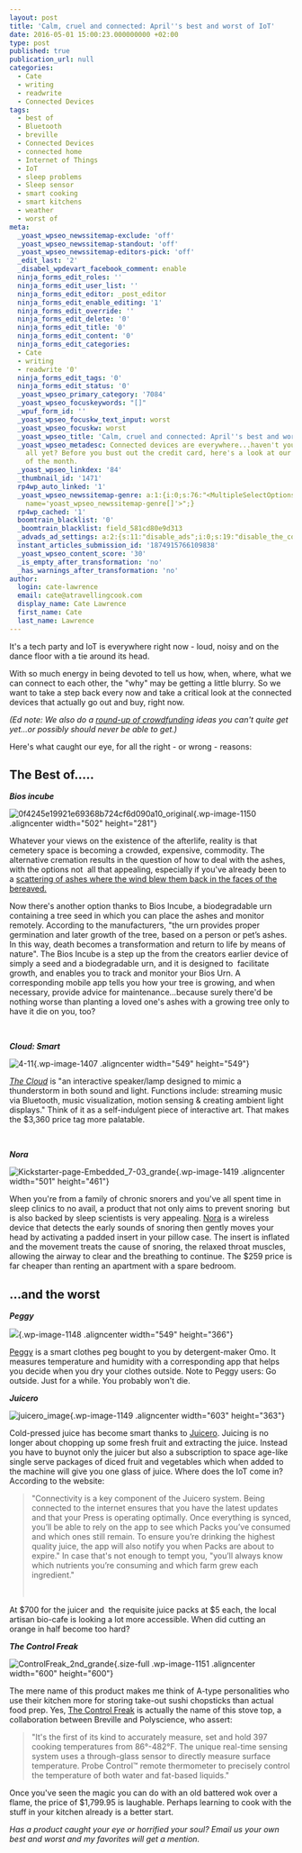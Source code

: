 ```yaml
---
layout: post
title: 'Calm, cruel and connected: April''s best and worst of IoT'
date: 2016-05-01 15:00:23.000000000 +02:00
type: post
published: true
publication_url: null
categories:
  - Cate
  - writing
  - readwrite
  - Connected Devices
tags:
  - best of
  - Bluetooth
  - breville
  - Connected Devices
  - connected home
  - Internet of Things
  - IoT
  - sleep problems
  - Sleep sensor
  - smart cooking
  - smart kitchens
  - weather
  - worst of
meta:
  _yoast_wpseo_newssitemap-exclude: 'off'
  _yoast_wpseo_newssitemap-standout: 'off'
  _yoast_wpseo_newssitemap-editors-pick: 'off'
  _edit_last: '2'
  _disabel_wpdevart_facebook_comment: enable
  ninja_forms_edit_roles: ''
  ninja_forms_edit_user_list: ''
  ninja_forms_edit_editor: _post_editor
  ninja_forms_edit_enable_editing: '1'
  ninja_forms_edit_override: ''
  ninja_forms_edit_delete: '0'
  ninja_forms_edit_title: '0'
  ninja_forms_edit_content: '0'
  ninja_forms_edit_categories:
  - Cate
  - writing
  - readwrite '0'
  ninja_forms_edit_tags: '0'
  ninja_forms_edit_status: '0'
  _yoast_wpseo_primary_category: '7084'
  _yoast_wpseo_focuskeywords: "[]"
  _wpuf_form_id: ''
  _yoast_wpseo_focuskw_text_input: worst
  _yoast_wpseo_focuskw: worst
  _yoast_wpseo_title: 'Calm, cruel and connected: April''s best and worst of IoT'
  _yoast_wpseo_metadesc: Connected devices are everywhere...haven't you bought them
    all yet? Before you bust out the credit card, here's a look at our best and worst
    of the month.
  _yoast_wpseo_linkdex: '84'
  _thumbnail_id: '1471'
  rp4wp_auto_linked: '1'
  _yoast_wpseo_newssitemap-genre: a:1:{i:0;s:76:"<MultipleSelectOptions {} for select
    name='yoast_wpseo_newssitemap-genre[]'>";}
  rp4wp_cached: '1'
  boomtrain_blacklist: '0'
  _boomtrain_blacklist: field_581cd80e9d313
  _advads_ad_settings: a:2:{s:11:"disable_ads";i:0;s:19:"disable_the_content";i:0;}
  instant_articles_submission_id: '1874915766109838'
  _yoast_wpseo_content_score: '30'
  _is_empty_after_transformation: 'no'
  _has_warnings_after_transformation: 'no'
author:
  login: cate-lawrence
  email: cate@atravellingcook.com
  display_name: Cate Lawrence
  first_name: Cate
  last_name: Lawrence
---
```

It's a tech party and IoT is everywhere right now - loud, noisy and on
the dance floor with a tie around its head.

With so much energy in being devoted to tell us how, when, where, what
we can connect to each other, the "why" may be getting a little blurry.
So we want to take a step back every now and take a critical look at the
connected devices that actually go out and buy, right now.

*(Ed note: We also do a [round-up of
crowdfunding](https://readwrite.com/2016/04/24/crowdfunding-iot-projects-watch-week-dl1/)
ideas you can't quite get yet...or possibly should never be able to
get.)*

Here's what caught our eye, for all the right - or wrong - reasons:

The Best of.....
----------------

***Bios incube***

![0f4245e19921e69368b724cf6d090a10\_original](rw-import/0f4245e19921e69368b724cf6d090a10_original.jpg){.wp-image-1150
.aligncenter width="502" height="281"}

Whatever your views on the existence of the afterlife, reality is that
cemetery space is becoming a crowded, expensive, commodity. The
alternative cremation results in the question of how to deal with the
ashes, with the options not  all that appealing, especially if you've
already been to a [scattering of ashes where the wind blew them back in
the faces of the bereaved.](https://www.youtube.com/watch?v=_4ezPvzKe5M)

Now there's another option thanks to Bios Incube, a biodegradable urn
containing a tree seed in which you can place the ashes and monitor
remotely. According to the manufacturers, "the urn provides proper
germination and later growth of the tree, based on a person or pet’s
ashes. In this way, death becomes a transformation and return to life by
means of nature". The Bios Incube is a step up the from the creators
earlier device of simply a seed and a biodegradable urn, and it is
designed to  facilitate growth, and enables you to track and monitor
your Bios Urn. A corresponding mobile app tells you how your tree is
growing, and when necessary, provide advice for maintenance...because
surely there'd be nothing worse than planting a loved one's ashes with a
growing tree only to have it die on you, too?

 

***Cloud: Smart***

![4-11](rw-import/4-11.jpg){.wp-image-1407
.aligncenter width="549" height="549"}

*[The Cloud](https://www.richardclarkson.com/shop/cloud)* is "an
interactive speaker/lamp designed to mimic a thunderstorm in both sound
and light. Functions include: streaming music via Bluetooth, music
visualization, motion sensing & creating ambient light displays." Think
of it as a self-indulgent piece of interactive art. That makes the
\$3,360 price tag more palatable.

 

***Nora***

![Kickstarter-page-Embedded\_7-03\_grande](rw-import/Kickstarter-page-Embedded_7-03_grande.jpg){.wp-image-1419
.aligncenter width="501" height="461"}

When you're from a family of chronic snorers and you've all spent time
in sleep clinics to no avail, a product that not only aims to prevent
snoring  but is also backed by sleep scientists is very appealing.
[Nora](https://www.smartnora.com/) is a wireless device that detects the
early sounds of snoring then gently moves your head by activating a
padded insert in your pillow case. The insert is inflated and the
movement treats the cause of snoring, the relaxed throat muscles,
allowing the airway to clear and the breathing to continue. The \$259
price is far cheaper than renting an apartment with a spare bedroom.

...and the worst
----------------

***Peggy***

![](rw-import/peggy-1024x682.jpg){.wp-image-1148
.aligncenter width="549" height="366"}

[Peggy](https://www.omo.com.au/peggy/) is a smart clothes peg bought to
you by detergent-maker Omo. It measures temperature and humidity with a
corresponding app that helps you decide when you dry your clothes
outside. Note to Peggy users: Go outside. Just for a while. You probably
won't die.

***Juicero***

![juicero\_image](rw-import/juicero_image.png){.wp-image-1149
.aligncenter width="603" height="363"}

Cold-pressed juice has become smart thanks to
[Juicero](https://www.juicero.com/). Juicing is no longer about chopping
up some fresh fruit and extracting the juice. Instead you have to buynot
only the juicer but also a subscription to space age-like single serve
packages of diced fruit and vegetables which when added to the machine
will give you one glass of juice. Where does the IoT come in? According
to the website:

> "Connectivity is a key component of the Juicero system. Being
> connected to the internet ensures that you have the latest updates and
> that your Press is operating optimally. Once everything is synced,
> you’ll be able to rely on the app to see which Packs you’ve consumed
> and which ones still remain. To ensure you’re drinking the highest
> quality juice, the app will also notify you when Packs are about to
> expire." In case that's not enough to tempt you, "you’ll always know
> which nutrients you’re consuming and which farm grew each ingredient."
>
>  

At \$700 for the juicer and  the requisite juice packs at \$5 each, the
local artisan bio-cafe is looking a lot more accessible. When did
cutting an orange in half become too hard?

***The Control Freak***

![ControlFreak\_2nd\_grande](rw-import/ControlFreak_2nd_grande.jpg){.size-full
.wp-image-1151 .aligncenter width="600" height="600"}

The mere name of this product makes me think of A-type personalities who
use their kitchen more for storing take-out sushi chopsticks than actual
food prep. Yes, [The Control
Freak](https://polyscienceculinary.com/products/the-control-freak) is
actually the name of this stove top, a collaboration between Breville
and Polyscience, who assert:

> "It's the first of its kind to accurately measure, set and hold 397
> cooking temperatures from 86°-482°F. The unique real-time sensing
> system uses a through-glass sensor to directly measure surface
> temperature. Probe Control™ remote thermometer to precisely control
> the temperature of both water and fat-based liquids."

Once you've seen the magic you can do with an old battered wok over a
flame, the price of \$1,799.95 is laughable. Perhaps learning to cook
with the stuff in your kitchen already is a better start.

*Has a product caught your eye or horrified your soul? Email us your own
best and worst and my favorites will get a mention.*
